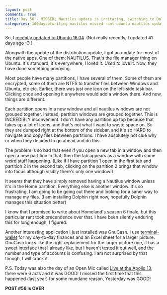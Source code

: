 ```yaml
---
layout: post
comments: true
title: Day 56 - MISSED; Nautilus update is irritating, switching to Dolphin(?)
categories: 100daysofwriting nautilus missed rant ubuntu nautilus update open-mic comedy
---
```


So, I [recently updated to Ubuntu
16.04](https://icyflame.github.io/blog/100daysofwriting/writing/ubuntu/installation/2017/03/04/day-15/).
(Not really recently, I updated 41 days ago :O )

Alongwith the update of the distribution update, I got an update for most of the
native apps. One of them: NAUTILUS. That's the file manager thing on Ubuntu.
It's standard, it's everywhere, I loved it. _Used to_ love it. Now, they have
done something annoying.

Most people have many partitions, I have several of them. Some of them are
encrypted, some of them are NTFS to transfer files between Windows and Ubuntu,
etc etc. Earlier, there was just one icon on the left-side task bar. Clicking
once and opening it anywhere would add a window there. And now, things are
different.

Each partition opens in a new window and all nautilus windows are not grouped
together. Instead, partition windows are grouped together. This is INCREDIBLY
inconvenient. I don't have any partition up top because that takes up a lot of
icons, and that's not what I want to waste space on. So they are dumped right at
the bottom of the sidebar, and it's so HARD to navigate and copy files between
partitions. I have absolutely not clue why or when they decided to go ahead and
do this.

The problem is so bad that even if you open a new tab in a window and then open
a new partition in that, then the tab appears as a window with some weird stuff
happening. (Like if I have partition 1 open in the first tab and partition 2 in
the second tab, clicking on the partition 2 brings that window into focus
although visibly there's only one window!)

It seems that they have simply removed having a Nautilus window unless it's in
the Home partition. Everything else is another window. It's so frustrating, I am
going to be going out there and looking for a saner way to manage my files. (I
am installing Dolphin right now, hopefully Dolphin manages this situation
better)

I know that I promised to write about Homeland's season 6 finale, but this
particular rant took precendence over that. I have been silently enduring this
for long enough, I figured.

Another interesting application I just installed was GnuCash. I use
[terminal-wallet](https://www.npmjs.com/package/terminal-wallet) for my
day-to-day finances and an Excel sheet for a larger picture. GnuCash looks like
the right replacement for the larger picture one, it has a sweet interface that
I already like, but I haven't tested it out well, and the number and type of
accounts is confusing. I am not surprised by that though, I will crack it.

P.S. Today was also the day of an Open Mic called [Live at the Apollo
13](https://www.facebook.com/events/1855088841395817/), there were 6 acts and it
was GOOD! I missed the first time that this happened (last year) for some
mundane reason, Yesterday was GOOD!

**POST #56 is OVER**
